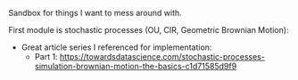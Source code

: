 Sandbox for things I want to mess around with.

First module is stochastic processes (OU, CIR, Geometric Brownian Motion):
- Great article series I referenced for implementation:
    - Part 1: https://towardsdatascience.com/stochastic-processes-simulation-brownian-motion-the-basics-c1d71585d9f9